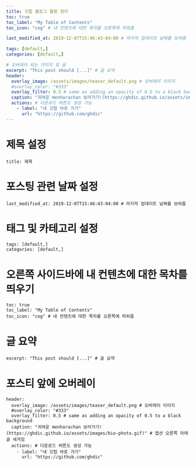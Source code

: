```yaml
---
title: 깃헙 블로그 활용 정리
toc: true
toc_label: "My Table of Contents"
toc_icon: "cog" # 내 컨텐츠에 대한 목차를 오른쪽에 띄워줌

last_modified_at: 2019-12-07T15:46:43-04:00 # 마지막 업데이트 날짜를 보여줌

tags: [default,]
categories: [default,]

# 오버레이 되는 이미지 및 글
excerpt: "This post should [...]" # 글 요약
header:
  overlay_image: /assets/images/teaser_default.png # 오버레이 이미지
  #overlay_color: "#333"
  overlay_filter: 0.5 # same as adding an opacity of 0.5 to a black background
  caption: "귀여운 menharachan 보러가기!(https://ghdic.github.io/assets/images/bio-photo.gif)" # 캡션 오른쪽 아래 글 새겨짐
  actions: # 다운로드 버튼도 생성 가능
    - label: "내 깃헙 바로 가기"
      url: "https://github.com/ghdic"
---
```


# 제목 설정
```
title: 제목
```

# 포스팅 관련 날짜 설정
```
last_modified_at: 2019-12-07T15:46:43-04:00 # 마지막 업데이트 날짜를 보여줌
```

# 태그 및 카테고리 설정
```
tags: [default,]
categories: [default,]
```

# 오른쪽 사이드바에 내 컨텐츠에 대한 목차를 띄우기
```
toc: true
toc_label: "My Table of Contents"
toc_icon: "cog" # 내 컨텐츠에 대한 목차를 오른쪽에 띄워줌
```

# 글 요약
```
excerpt: "This post should [...]" # 글 요약
```

# 포스티 앞에 오버레이
```
header:
  overlay_image: /assets/images/teaser_default.png # 오버레이 이미지
  #overlay_color: "#333"
  overlay_filter: 0.5 # same as adding an opacity of 0.5 to a black background
  caption: "귀여운 menharachan 보러가기!(https://ghdic.github.io/assets/images/bio-photo.gif)" # 캡션 오른쪽 아래 글 새겨짐
  actions: # 다운로드 버튼도 생성 가능
    - label: "내 깃헙 바로 가기"
      url: "https://github.com/ghdic"
```